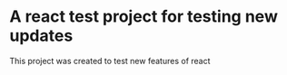# A react test project for testing new updates

This project was created to test new features of react

